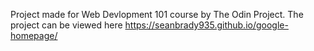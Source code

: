Project made for Web Devlopment 101 course by The Odin Project.  The project can be viewed here https://seanbrady935.github.io/google-homepage/
